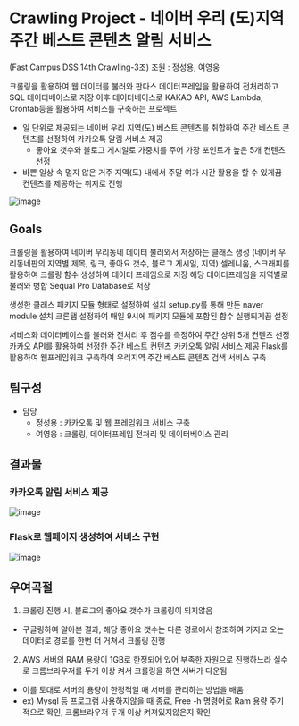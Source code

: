 # Crawling Project - 네이버 우리 (도)지역 주간 베스트 콘텐츠 알림 서비스
(Fast Campus DSS 14th Crawling-3조)
조원 : 정성용, 여영웅

크롤링을 활용하여 웹 데이터를 불러와 판다스 데이터프레임을 활용하여 전처리하고 SQL 데이터베이스로 저장
이후 데이터베이스로 KAKAO API, AWS Lambda, Crontab등을 활용하여 서비스를 구축하는 프로젝트

- 일 단위로 제공되는 네이버 우리 지역(도) 베스트 콘텐츠를 취합하여 주간 베스트 콘텐츠를 선정하여 카카오톡 알림 서비스 제공
  - 좋아요 갯수와 블로그 게시일로 가중치를 주어 가장 포인트가 높은 5개 컨텐츠 선정
- 바쁜 일상 속 멀지 않은 거주 지역(도) 내에서 주말 여가 시간 활용을 할 수 있게끔 컨텐츠를 제공하는 취지로 진행

![image](https://user-images.githubusercontent.com/68368668/106430983-fb1d7c00-64af-11eb-8945-eff5b05e1e6d.png)

## Goals

크롤링을 활용하여 네이버 우리동네 데이터 불러와서 저장하는 클래스 생성
 (네이버 우리동네판의 지역별 제목, 링크, 좋아요 갯수, 블로그 게시일, 지역) 
 셀레니움, 스크래피를 활용하여 크롤링 함수 생성하여 데이터 프레임으로 저장
 해당 데이터프레임을 지역별로 불러와 병합
 Sequal Pro Database로 저장

생성한 클래스 패키지 모듈 형태로 설정하여 설치
 setup.py를 통해 만든 naver module 설치
 크론탭 설정하여 매일 9시에 패키지 모듈에 포함된 함수 실행되게끔 설정

서비스화
 데이터베이스를 불러와 전처리 후 점수를 측정하여 주간 상위 5개 컨텐츠 선정
 카카오 API를 활용하여 선정한 주간 베스트 컨텐츠 카카오톡 알림 서비스 제공
 Flask를 활용하여 웹프레임워크 구축하여 우리지역 주간 베스트 콘텐츠 검색 서비스 구축
 
 ## 팀구성
- 담당
  - 정성용 : 카카오톡 및 웹 프레임워크 서비스 구축
  - 여영웅 : 크롤링, 데이터프레임 전처리 및 데이터베이스 관리

## 결과물
   ### 카카오톡 알림 서비스 제공
   ![image](https://github.com/dss-14th/crawling-repo-3/blob/main/1.png)
   ### Flask로 웹페이지 생성하여 서비스 구현 
   ![image](https://user-images.githubusercontent.com/68368668/106410632-9e599b80-6486-11eb-8d81-b00d4461fc20.png)
## 우여곡절 
  1) 크롤링 진행 시, 블로그의 좋아요 갯수가 크롤링이 되지않음
   - 구글링하여 알아본 결과, 해당 좋아요 갯수는 다른 경로에서 참조하여 가지고 오는 데이터로 경로를 한번 더 거쳐서 크롤링 진행
  2) AWS 서버의 RAM 용량이 1GB로 한정되어 있어 부족한 자원으로 진행하느라 실수로 크롬브라우저를 두개 이상 켜서 크롤링을 하면 서버가 다운됨
   - 이를 토대로 서버의 용량이 한정적일 때 서버를 관리하는 방법을 배움
   - ex) Mysql 등 프로그램 사용하지않을 때 종료, Free -h 명령어로 Ram 용량 주기적으로 확인, 크롬브라우저 두개 이상 켜져있지않은지 확인
